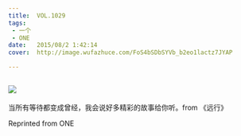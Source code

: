 ```yaml
---
title:	VOL.1029
tags:
 - 一个
 - ONE
date:	2015/08/2 1:42:14
cover:	http://image.wufazhuce.com/FoS4bSDbSYVb_b2eo1lactz7JYAP

---
```

![](http://image.wufazhuce.com/FoS4bSDbSYVb_b2eo1lactz7JYAP)
---

当所有等待都变成曾经，我会说好多精彩的故事给你听。from 《远行》
 
Reprinted from ONE
